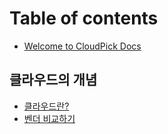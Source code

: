 # Table of contents

* [Welcome to CloudPick Docs](README.md)

## 클라우드의 개념 <a id="about-cloud"></a>

* [클라우드란?](about-cloud/what-is-cloud.md)
* [벤더 비교하기](about-cloud/undefined.md)

